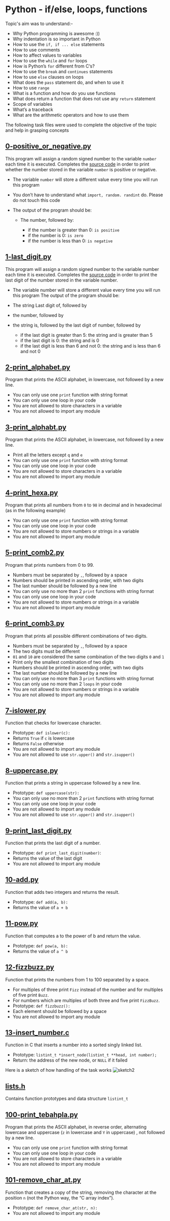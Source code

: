 # Python - if/else, loops, functions
Topic's aim was to understand:-
* Why Python programming is awesome :))
* Why indentation is so important in Python
* How to use the `if, if ... else` statements
* How to use comments
* How to affect values to variables
* How to use the `while` and `for` loops
* How is Python’s `for` different from C‘s?
* How to use the `break` and `continues` statements
* How to use `else` clauses on loops
* What does the `pass` statement do, and when to use it
* How to use `range`
* What is a function and how do you use functions
* What does return a function that does not use any `return` statement
* Scope of variables
* What’s a traceback
* What are the arithmetic operators and how to use them

The following task files were used to complete the objective of the topic and help in grasping concepts
## [0-positive_or_negative.py](../0x01-python-if_else_loops_functions/0-positive_or_negative.py)
This program will assign a random signed number to the variable `number` each time it is executed. Completes the [source code](https://alx-intranet.hbtn.io/rltoken/rkvoXPA-lS3TAaemM9sChg) in order to print whether the number stored in the variable `number` is positive or negative.
* The variable `number` will store a different value every time you will run this program
* You don’t have to understand what `import, random. randint` do. Please do not touch this code
* The output of the program should be:

     * The number, followed by:

         * if the number is greater than 0: `is positive`
         * if the number is 0: `is zero`
         * if the number is less than 0: `is negative`


## [1-last_digit.py](../0x01-python-if_else_loops_functions/1-last_digit.py)
This program will assign a random signed number to the variable number each time it is executed. Completes the [source code](https://alx-intranet.hbtn.io/rltoken/hU682hcMxVchqWAcmh32tA) in order to print the last digit of the number stored in the variable number.
* The variable number will store a different value every time you will run this program
The output of the program should be:
* The string Last digit of, followed by
* the number, followed by
* the string is, followed by the last digit of number, followed by


     * if the last digit is greater than 5: the string and is greater than 5
     * if the last digit is 0: the string and is 0
     * if the last digit is less than 6 and not 0: the string and is less than 6 and not 0

## [2-print_alphabet.py](../0x01-python-if_else_loops_functions/2-print_alphabet.py)
Program that prints the ASCII alphabet, in lowercase, not followed by a new line.
* You can only use one `print` function with string format
* You can only use one loop in your code
* You are not allowed to store characters in a variable
* You are not allowed to import any module

## [3-print_alphabt.py](../0x01-python-if_else_loops_functions/3-print_alphabt.py)
Program that prints the ASCII alphabet, in lowercase, not followed by a new line.
* Print all the letters except `q` and `e`
* You can only use one `print` function with string format
* You can only use one loop in your code
* You are not allowed to store characters in a variable
* You are not allowed to import any module

## [4-print_hexa.py](../0x01-python-if_else_loops_functions/4-print_hexa.py)
Program that prints all numbers from `0` to `98` in decimal and in hexadecimal (as in the following example)
* You can only use one `print` function with string format
* You can only use one loop in your code
* You are not allowed to store numbers or strings in a variable
* You are not allowed to import any module

## [5-print_comb2.py](../0x01-python-if_else_loops_functions/5-print_comb2.py)
Program that prints numbers from 0 to 99.
* Numbers must be separated by `,`, followed by a space
* Numbers should be printed in ascending order, with two digits
* The last number should be followed by a new line
* You can only use no more than 2 `print` functions with string format
* You can only use one loop in your code
* You are not allowed to store numbers or strings in a variable
* You are not allowed to import any module

## [6-print_comb3.py](../0x01-python-if_else_loops_functions/6-print_comb3.py)
Program that prints all possible different combinations of two digits.
* Numbers must be separated by `,`, followed by a space
* The two digits must be different
* `01` and `10` are considered the same combination of the two digits `0` and `1`
* Print only the smallest combination of two digits
* Numbers should be printed in ascending order, with two digits
* The last number should be followed by a new line
* You can only use no more than 3 `print` functions with string format
* You can only use no more than 2 `loops` in your code
* You are not allowed to store numbers or strings in a variable
* You are not allowed to import any module
## [7-islower.py](../0x01-python-if_else_loops_functions/7-islower.py)
Function that checks for lowercase character.
* Prototype: `def islower(c):`
* Returns `True` if `c` is lowercase
* Returns `False` otherwise
* You are not allowed to import any module
* You are not allowed to use `str.upper()` and `str.isupper()`

## [8-uppercase.py](../0x01-python-if_else_loops_functions/8-uppercase.py)
Function that prints a string in uppercase followed by a new line.
* Prototype: `def uppercase(str):`
* You can only use no more than 2 `print` functions with string format
* You can only use one loop in your code
* You are not allowed to import any module
* You are not allowed to use `str.upper()` and `str.isupper()`

## [9-print_last_digit.py](../0x01-python-if_else_loops_functions/9-print_last_digit.py)
Function that prints the last digit of a number.
* Prototype: `def print_last_digit(number)`:
* Returns the value of the last digit
* You are not allowed to import any module

## [10-add.py](../0x01-python-if_else_loops_functions/10-add.py)
Function that adds two integers and returns the result.
* Prototype: `def add(a, b):`
* Returns the value of `a + b`

## [11-pow.py](../0x01-python-if_else_loops_functions/11-pow.py)
Function that computes a to the power of b and return the value.
* Prototype: `def pow(a, b):`
* Returns the value of `a ^ b`

## [12-fizzbuzz.py](../0x01-python-if_else_loops_functions/12-fizzbuzz.py)
Function that prints the numbers from 1 to 100 separated by a space.
* For multiples of three print `Fizz` instead of the number and for multiples of five print `Buzz`.
* For numbers which are multiples of both three and five print `FizzBuzz`.
* Prototype: `def fizzbuzz():`
* Each element should be followed by a space
* You are not allowed to import any module

## [13-insert_number.c](../0x01-python-if_else_loops_functions/13-insert_number.c)
Function in C that inserts a number into a sorted singly linked list.
* Prototype: `listint_t *insert_node(listint_t **head, int number);`
* Return: the address of the new node, or `NULL` if it failed

Here is a sketch of how handling of the task works
![sketch2](https://user-images.githubusercontent.com/44834632/116280443-57cbc280-a791-11eb-851c-f4cf85fe4255.png)

## [lists.h](../0x01-python-if_else_loops_functions/lists.h)
Contains function prototypes and data structure `listint_t`
## [100-print_tebahpla.py](../0x01-python-if_else_loops_functions/100-print_tebahpla.py)
Program that prints the ASCII alphabet, in reverse order, alternating lowercase and uppercase (`z` in lowercase and `Y` in uppercase) , not followed by a new line.
* You can only use one `print` function with string format
* You can only use one loop in your code
* You are not allowed to store characters in a variable
* You are not allowed to import any module

## [101-remove_char_at.py](../0x01-python-if_else_loops_functions/101-remove_char_at.py)
Function that creates a copy of the string, removing the character at the position `n` (not the Python way, the “C array index”).
* Prototype: `def remove_char_at(str, n):`
* You are not allowed to import any module
